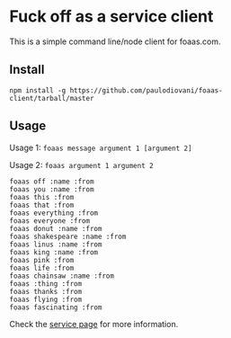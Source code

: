 # Fuck off as a service client

This is a simple command line/node client for foaas.com.

## Install

    npm install -g https://github.com/paulodiovani/foaas-client/tarball/master

## Usage

Usage 1: `foaas message argument 1 [argument 2]`

Usage 2: `foaas argument 1 argument 2`

    foaas off :name :from
    foaas you :name :from
    foaas this :from
    foaas that :from
    foaas everything :from
    foaas everyone :from
    foaas donut :name :from
    foaas shakespeare :name :from
    foaas linus :name :from
    foaas king :name :from
    foaas pink :from
    foaas life :from
    foaas chainsaw :name :from
    foaas :thing :from
    foaas thanks :from
    foaas flying :from
    foaas fascinating :from

Check the [service page](http://foaas.com) for more information.